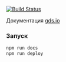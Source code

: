 [![Build Status](https://travis-ci.org/Qweeto/FS-API-doc.svg?branch=master)](https://travis-ci.org/Qweeto/FS-API-doc)

Документация [gds.io](https://gds.io/)

### Запуск 
```bash
npm run docs
npm run deploy
```
